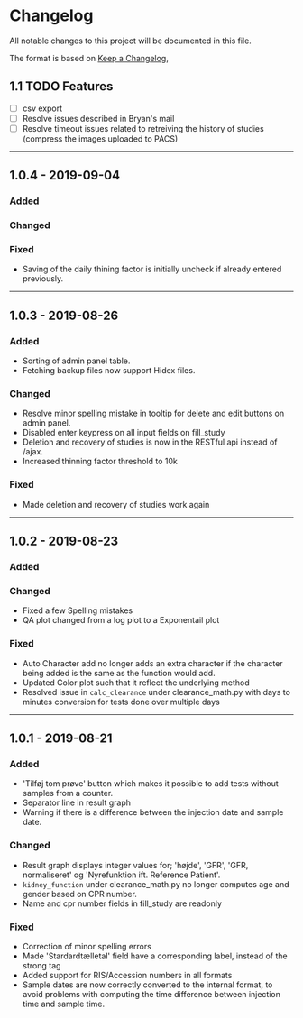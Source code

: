 # Changelog
All notable changes to this project will be documented in this file.

The format is based on [Keep a Changelog](https://keepachangelog.com/en/1.0.0/),
<!-- and this project adheres to [Semantic Versioning](https://semver.org/spec/v2.0.0.html). -->

## 1.1 TODO Features
  - [ ] csv export
  - [ ] Resolve issues described in Bryan's mail
  - [ ] Resolve timeout issues related to retreiving the history of studies (compress the images uploaded to PACS)

---

## 1.0.4 - 2019-09-04
### Added


### Changed


### Fixed
  - Saving of the daily thining factor is initially uncheck if already entered previously.

---

## 1.0.3 - 2019-08-26
### Added
  - Sorting of admin panel table.
  - Fetching backup files now support Hidex files.

### Changed
  - Resolve minor spelling mistake in tooltip for delete and edit buttons on admin panel.
  - Disabled enter keypress on all input fields on fill_study
  - Deletion and recovery of studies is now in the RESTful api instead of /ajax.
  - Increased thinning factor threshold to 10k

### Fixed
  - Made deletion and recovery of studies work again

---

## 1.0.2 - 2019-08-23
### Added

### Changed
  - Fixed a few Spelling mistakes
  - QA plot changed from a log plot to a Exponentail plot

### Fixed
  - Auto Character add no longer adds an extra character if the character being added is the same as the function would add.
  - Updated Color plot such that it reflect the underlying method
  - Resolved issue in ```calc_clearance``` under clearance_math.py with days to minutes conversion for tests done over multiple days

---

## 1.0.1 - 2019-08-21
### Added
- 'Tilføj tom prøve' button which makes it possible to add tests without samples from a counter.
- Separator line in result graph
- Warning if there is a difference between the injection date and sample date.

### Changed
- Result graph displays integer values for; 'højde', 'GFR', 'GFR, normaliseret' og 'Nyrefunktion ift. Reference Patient'. 
- ```kidney_function``` under clearance_math.py no longer computes age and gender based on CPR number.
- Name and cpr number fields in fill_study are readonly

### Fixed
- Correction of minor spelling errors
- Made 'Stardardtælletal' field have a corresponding label, instead of the strong tag
- Added support for RIS/Accession numbers in all formats
- Sample dates are now correctly converted to the internal format, to avoid problems with computing the time difference between injection time and sample time.
